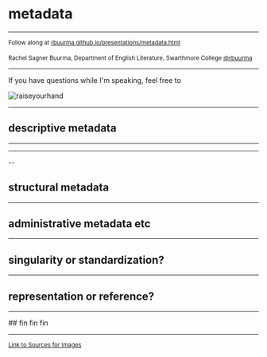 # metadata

---

<small>Follow along at [rbuurma.github.io/presentations/metadata.html](http://theotherdh.com/presentations/metadata.html)</small>
<br>
<br><small>Rachel Sagner Buurma, Department of English Literature, Swarthmore College [@rbuurma](http://twitter.com/rbuurma)</small>

---

If you have questions while I'm speaking, feel free to

![raiseyourhand](dograisinghand.gif)

---
## descriptive metadata
---
<section data-background="END246.png"></section>

---

<section data-background="END500notes.png"></section>

--

## structural metadata
---
## administrative metadata etc
---
## singularity or standardization?

---

## representation or reference?

---

<section data-background="END246.png"></section>
## fin fin fin

---

<small>[Link to Sources for Images]()</small>
